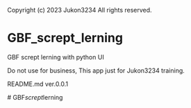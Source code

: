 
Copyright (c) 2023 Jukon3234 All rights reserved.<BR>

# GBF_scrept_lerning
GBF scrept lerning with python UI


Do not use for business,
This app just for Jukon3234 training.



README.md ver.0.0.1

#   G B F _ s c r e p t _ l e r n i n g  
 